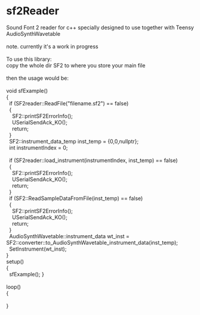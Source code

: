 # sf2Reader
Sound Font 2 reader for c++ specially designed to use together with Teensy AudioSynthWavetable<br>
<br>
note. currently it's a work in progress<br>
<br>
To use this library:<br>
copy the whole dir SF2 to where you store your main file<br>
<br>
then the usage would be:<br>
<br>
void sfExample()<br>
{<br>
&nbsp;&nbsp;if (SF2reader::ReadFile("filename.sf2") == false)<br>
&nbsp;&nbsp;{<br>
&nbsp;&nbsp;&nbsp;&nbsp;SF2::printSF2ErrorInfo();<br>
&nbsp;&nbsp;&nbsp;&nbsp;USerialSendAck_KO();<br>
&nbsp;&nbsp;&nbsp;&nbsp;return;<br>
&nbsp;&nbsp;}<br>
&nbsp;&nbsp;SF2::instrument_data_temp inst_temp = {0,0,nullptr};<br>
&nbsp;&nbsp;int instrumentIndex = 0;<br>
<br>
&nbsp;&nbsp;if (SF2reader::load_instrument(instrumentIndex, inst_temp) == false)<br>
&nbsp;&nbsp;{<br>
&nbsp;&nbsp;&nbsp;&nbsp;SF2::printSF2ErrorInfo();<br>
&nbsp;&nbsp;&nbsp;&nbsp;USerialSendAck_KO();<br>
&nbsp;&nbsp;&nbsp;&nbsp;return;<br>
&nbsp;&nbsp;}<br>
&nbsp;&nbsp;if (SF2::ReadSampleDataFromFile(inst_temp) == false)<br>
&nbsp;&nbsp;{<br>
&nbsp;&nbsp;&nbsp;&nbsp;SF2::printSF2ErrorInfo();<br>
&nbsp;&nbsp;&nbsp;&nbsp;USerialSendAck_KO();<br>
&nbsp;&nbsp;&nbsp;&nbsp;return;<br>
&nbsp;&nbsp;}<br>
&nbsp;&nbsp;AudioSynthWavetable::instrument_data wt_inst = SF2::converter::to_AudioSynthWavetable_instrument_data(inst_temp);<br>
&nbsp;&nbsp;SetInstrument(wt_inst);<br>
}<br>
setup()<br>
{<br>
&nbsp;&nbsp;sfExample();
}<br>
<br>
loop()<br>
{<br>
<br>
}<br>
<br>

